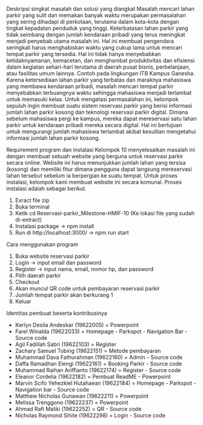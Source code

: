 Deskripsi singkat masalah dan solusi yang diangkat
	Masalah mencari lahan parkir yang sulit dan memakan banyak waktu merupakan permasalahan yang sering dihadapi di perkotaan, terutama dalam kota-kota dengan tingkat kepadatan penduduk yang tinggi. Keterbatasan lahan parkir yang tidak seimbang dengan jumlah kendaraan pribadi yang terus meningkat menjadi penyebab utama masalah ini. Hal ini membuat pengendara seringkali harus menghabiskan waktu yang cukup lama untuk mencari tempat parkir yang tersedia. Hal ini tidak hanya menyebabkan ketidaknyamanan, kemacetan, dan menghambat produktivitas dan efisiensi dalam kegiatan sehari-hari terutama di daerah pusat bisnis, perbelanjaan, atau fasilitas umum lainnya. Contoh pada lingkungan ITB Kampus Ganesha. Karena ketersediaan lahan parkir yang terbatas dan maraknya mahasiswa yang membawa kendaraan pribadi, masalah mencari tempat parkir menyebabkan terbuangnya waktu sehingga mahasiswa menjadi terlambat untuk memasuki kelas.
	Untuk mengatasi permasalahan ini, kelompok sepuluh ingin membuat suatu sistem reservasi parkir yang berisi informasi jumlah lahan parkir kosong dan teknologi reservasi parkir digital. Dimana sebelum mahasiswa pergi ke kampus, mereka dapat mereservasi satu lahan parkir untuk kendaraan pribadi mereka secara digital. Hal ini bertujuan untuk mengurangi jumlah mahasiswa terlambat akibat kesulitan mengetahui informasi jumlah lahan parkir kosong. 

Requirement program dan instalasi
	Kelompok 10 menyelesaikan masalah ini dengan membuat sebuah website yang berguna untuk reservasi parkir secara online. Website ini harus menunjukkan jumlah lahan yang tersisa (kosong) dan memiliki fitur dimana pengguna dapat langsung mereservasi lahan tersebut sebelum ia berpergian ke suatu tempat. 
	Untuk proses instalasi, kelompok kami membuat website ini secara komunal. Proses instalasi adalah sebagai berikut.
1. Exract file zip
2. Buka terminal
3. Ketik cd Reservasi-parkir_Milestone-HMIF-10 (Ke lokasi file yang sudah di-extract)
4. Instalasi package -> npm install
5. Run di http://localhost:3000/ -> npm run start

Cara menggunakan program
1. Buka website reservasi parkir
2. Login -> input email dan password
3. Register -> input nama, email, nomor hp, dan password
4. Pilih daerah parkir
5. Checkout
6. Akan muncul QR code untuk pembayaran reservasi parkir
7. Jumlah tempat parkir akan berkurang 1
8. Keluar

Identitas pembuat beserta kontribusinya
- Kerlyn Deslia Andeskar (19622005) = Powerpoint
- Farel Winalda (19622033) = Homepage - Parkspot - Navigation Bar - Source code
- Agil Fadillah Sabri (19622103) = Register
- Zachary Samuel Tobing (19622151) = Metode pembayaran
- Muhammad Dava Fathurahman (19622160) = Admin - Source code
- Daffa Ramadhan Elengi (19622161) = Booking Parkir - Source code
- Muhammad Raihan Ariffianto (19622174)  = Register - Source code
- Eleanor Cordelia (19622182) = Pembuat ReadME - Powerpoint
- Marvin Scifo Yehezkiel Hutahaean (19622184) = Homepage - Parkspot - Navigation bar - Source code
- Matthew Nicholas Gunawan (19622211) = Powerpoint
- Melissa Trenggono (19622237) = Powerpoint
- Ahmad Rafi Maliki (19622252) = QR - Source code
- Nicholas Raymond Sihite (19622298) = Login - Source code
